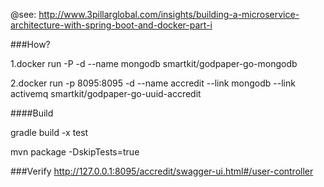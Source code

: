 @see: http://www.3pillarglobal.com/insights/building-a-microservice-architecture-with-spring-boot-and-docker-part-i

###How?

1.docker run -P -d --name mongodb smartkit/godpaper-go-mongodb

2.docker run -p 8095:8095 -d --name accredit --link mongodb --link activemq smartkit/godpaper-go-uuid-accredit

####Build

gradle build -x test

mvn package -DskipTests=true

###Verify
http://127.0.0.1:8095/accredit/swagger-ui.html#/user-controller

